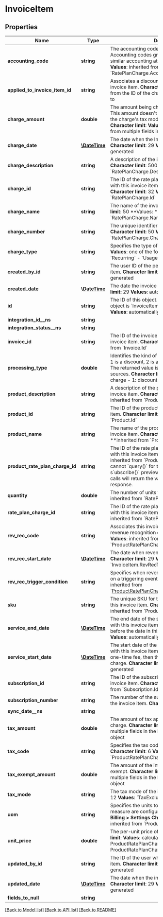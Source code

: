 # InvoiceItem

## Properties
Name | Type | Description | Notes
------------ | ------------- | ------------- | -------------
**accounting_code** | **string** | The accounting code for the item&#39;s charge. Accounting codes group transactions that contain similar accounting attributes. **Character limit**: 100 **Values**: inherited from &#x60;RatePlanCharge.AccountingCode&#x60; | [optional] 
**applied_to_invoice_item_id** | **string** | Associates a discount invoice item to a specific invoice item. **Character limit**: 32 **Values**: inherited from the ID of the charge that a discount applies to | [optional] 
**charge_amount** | **double** | The amount being charged for the invoice item. This amount doesn&#39;t include taxes regardless if the charge&#39;s tax mode is inclusive or exclusive. **Character limit**: **Values**: automatically calculated from multiple fields in multiple objects | [optional] 
**charge_date** | [**\DateTime**](\DateTime.md) | The date when the Invoice Item is created . **Character limit**: 29 **Values**: automatically generated | [optional] 
**charge_description** | **string** | A description of the invoice item&#39;s charge. **Character limit**: 500 **Values**: inherited from &#x60;RatePlanCharge.Description&#x60; | [optional] 
**charge_id** | **string** | The ID of the rate plan charge that is associated with this invoice item upon object creation. **Character limit**: 32 **Values**: inherited from &#x60;RatePlanCharge.Id&#x60; | [optional] 
**charge_name** | **string** | The name of the invoice item&#39;s charge. **Character limi**t: 50 **Values: **inherited from &#x60;RatePlanCharge.Name&#x60; | [optional] 
**charge_number** | **string** | The unique identifier of the invoice item&#39;s charge. **Character limit:** 50 **Values:** inherited from &#x60;RatePlanCharge.ChargeNumber&#x60; | [optional] 
**charge_type** | **string** | Specifies the type of charge. **Character limit**: 9 **Values**: one of the following:  - &#x60;OneTime&#x60; - &#x60;Recurring&#x60; - &#x60;Usage&#x60; | [optional] 
**created_by_id** | **string** | The user ID of the person who created the invoice item. **Character limit**: 32 **Values**: automatically generated | [optional] 
**created_date** | [**\DateTime**](\DateTime.md) | The date the invoice item was created. **Character limit:** 29 **Values**: automatically generated | [optional] 
**id** | **string** | The ID of this object. Upon creation, the ID of this object is &#x60;InvoiceItemId&#x60;. **Character limit**: 32 **Values**: automatically generated | [optional] 
**integration_id__ns** | **string** |  | [optional] 
**integration_status__ns** | **string** |  | [optional] 
**invoice_id** | **string** | The ID of the invoice that&#39;s associated with this invoice item. **Character limit**: 32 **Values**: inherited from &#x60;Invoice.Id&#x60; | [optional] 
**processing_type** | **double** | Identifies the kind of charge where 0 is a charge, 1 is a discount, 2 is a prepayment, and 3 is a tax. The returned value is text not decimal on data sources. **Character limit**: **Values: **  - 0: charge - 1: discount - 2: prepayment - 3: tax | [optional] 
**product_description** | **string** | A description of the product associated with this invoice item. **Character limit**: 500 **Values**: inherited from &#x60;Product.Description&#x60; | [optional] 
**product_id** | **string** | The ID of the product associated with this invoice item. **Character limit**: 32 **Values**: inherited from &#x60;Product.Id&#x60; | [optional] 
**product_name** | **string** | The name of the product associated with this invoice item. **Character limit**: 255 **Values: **inherited from &#x60;Product.Name&#x60; | [optional] 
**product_rate_plan_charge_id** | **string** | The ID of the rate plan charge that&#39;s associated with this invoice item. **Character limit**: 32 **Values**: inherited from &#x60;ProductRatePlanCharge.Id&#x60; You cannot &#x60;query()&#x60; for this field. Only the s&#x60;ubscribe()&#x60; preview and the &#x60;amend()&#x60; preview calls will return the value of this field in the response. | [optional] 
**quantity** | **double** | The number of units for this invoice item. **Values**: inherited from &#x60;RatePlanCharge.Quantity&#x60; | [optional] 
**rate_plan_charge_id** | **string** | The ID of the rate plan charge that&#39;s associated with this invoice item. **Character limit**: 32 **Values**: inherited from &#x60;RatePlanCharge.Id&#x60; | [optional] 
**rev_rec_code** | **string** | Associates this invoice item with a specific revenue recognition code. **Character limit**: 32 **Values**: inherited from &#x60;ProductRatePlanCharge.RevRecCode&#x60; | [optional] 
**rev_rec_start_date** | [**\DateTime**](Date.md) | The date when revenue recognition is triggered. **Character limit**: 29 **Values**: generated from &#x60;InvoiceItem.RevRecTriggerCondition&#x60; | [optional] 
**rev_rec_trigger_condition** | **string** | Specifies when revenue recognition begins based on a triggering event. **Character limit**: **Values**: inherited from &#x60;[ProductRatePlanCharge](https://knowledgecenter.zuora.com/DC_Developers/SOAP_API/E1_SOAP_API_Object_Reference/ProductRatePlanCharge).RevRecTriggerCondition&#x60; | [optional] 
**sku** | **string** | The unique SKU for the product associated with this invoice item. **Character limit**: 255 **Values**: inherited from &#x60;Product.SKU&#x60; | [optional] 
**service_end_date** | [**\DateTime**](Date.md) | The end date of the service period associated with this invoice item. Service ends one second before the date in this value. **Character limit**: 29 **Values**: automatically generated | [optional] 
**service_start_date** | [**\DateTime**](Date.md) | The start date of the service period associated with this invoice item. If the associated charge is a one-time fee, then this date is the date of that charge. **Character limit:** 29 **Values**: automatically generated | [optional] 
**subscription_id** | **string** | The ID of the subscription associated with the invoice item. **Character limit**: 32 **Values**: inherited from &#x60;Subscription.Id&#x60; | [optional] 
**subscription_number** | **string** | The number of the subscription associated with the invoice item. **Character limit**: **Values**: | [optional] 
**sync_date__ns** | **string** |  | [optional] 
**tax_amount** | **double** | The amount of tax applied to the invoice item&#39;s charge. **Character limit**: **Values**: calculated from multiple fields in the ProductRatePlanCharge object | [optional] 
**tax_code** | **string** | Specifies the tax code for taxation rules. **Character limit**: 6 **Values**: inherited from &#x60;ProductRatePlanCharge.TaxCode&#x60; | [optional] 
**tax_exempt_amount** | **double** | The amount of the invoice item&#39;s charge that&#39;s tax exempt. **Character limit**: **Values**: calculated from multiple fields in the ProductRatePlanCharge object | [optional] 
**tax_mode** | **string** | The tax mode of the invoice item. **Character limit**: 12 **Values**: &#x60;TaxExclusive&#x60;, &#x60;TaxInclusive&#x60; | [optional] 
**uom** | **string** | Specifies the units to measure usage. Units of measure are configured in the web-based UI: **Z-Billing &gt; Settings** **Character limit**: **Values**: inherited from &#x60;ProductRatePlanCharge.UOM&#x60; | [optional] 
**unit_price** | **double** | The per-unit price of the invoice item. **Character limit**: **Values**: calculated from multiple fields in ProductRatePlanCharge and ProductRatePlanChargeTier objets | [optional] 
**updated_by_id** | **string** | The ID of the user who last updated the invoice item. **Character limit**: 32 **Values**: automatically generated | [optional] 
**updated_date** | [**\DateTime**](\DateTime.md) | The date when the invoice item was last updated. **Character limit**: 29 **Values**: automatically generated | [optional] 
**fields_to_null** | **string** |  | [optional] 

[[Back to Model list]](../README.md#documentation-for-models) [[Back to API list]](../README.md#documentation-for-api-endpoints) [[Back to README]](../README.md)



